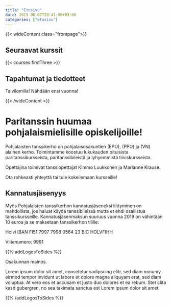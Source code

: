 ```yaml
---
title: "Etusivu"
date: 2019-06-07T20:41:06+03:00
categories: ["etusivu"]
---
```


{{< wideContent class="frontpage">}}

<div>
<h2>Seuraavat kurssit</h2>
{{< courses firstThree >}}
</div>

<div>
<h2>Tapahtumat ja tiedotteet</h2>
Talvilomilla! Nähdään ensi vuonna!
</div>

{{< /wideContent  >}}

# Paritanssin huumaa pohjalaismielisille opiskelijoille!
Pohjalaisten tanssikerho on pohjalaisosakuntien (EPO), (PPO) ja (VN) alainen kerho. Toimintamme koostuu lukukauden pituisista paritanssikursseista, paritanssibileistä ja lyhyemmistä tiiviskursseista. 

Opettajina toimivat tanssiopettajat Kimmo Luukkonen ja Marianne Krause.

Ota rohkeasti yhteyttä tai tule kokeilemaan kursseille!

## Kannatusjäsenyys
Myös Pohjalaisten tanssikerhon kannatusjäseneksi liittyminen on mahdollista, jos haluat käydä tanssibileissä mutta et ehdi osallistua tanssikursseille. Kannatusjäsenmaksun suuruus vuonna 2019 on vähintään 10 euroa ja se maksetaan tanssikerhon tilille: 

Holvi IBAN FI51 7997 7998 0564 23
BIC HOLVFIHH 

Viitenumero: 9991

{{% addLogosToSides %}}

Osakunnan mainos.

Lorem ipsum dolor sit amet, consetetur sadipscing elitr, sed diam nonumy eirmod tempor invidunt ut labore et dolore magna aliquyam erat, sed diam voluptua. At vero eos et accusam et justo duo dolores et ea rebum. Stet clita kasd gubergren, no sea takimata sanctus est Lorem ipsum dolor sit amet.

{{% /addLogosToSides %}}
